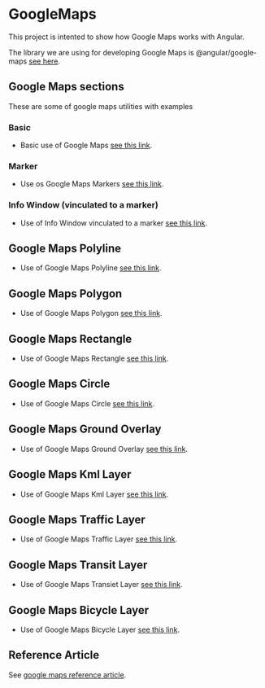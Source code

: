 # GoogleMaps

This project is intented to show how Google Maps works with Angular.

The library we are using for developing Google Maps is @angular/google-maps [see here](https://www.npmjs.com/package/@angular/google-maps).

## Google Maps sections

These are some of google maps utilities with examples

### Basic

- Basic use of Google Maps [see this link](./src/app/pages/basic/basic.md).

### Marker

- Use os Google Maps Markers [see this link](./src/app/pages/marker/marker.md).

### Info Window (vinculated to a marker)

- Use of Info Window vinculated to a marker [see this link](./src/app/pages/info-window/info-window.md).

## Google Maps Polyline

- Use of Google Maps Polyline [see this link](./src/app/pages/poly-line/poly-line.md).

## Google Maps Polygon

- Use of Google Maps Polygon [see this link](./src/app/pages/polygon/polygon.md).

## Google Maps Rectangle

- Use of Google Maps Rectangle [see this link](./src/app/pages/rectangle/rectangle.md).

## Google Maps Circle

- Use of Google Maps Circle [see this link](./src/app/pages/circle/circle.md).

## Google Maps Ground Overlay

- Use of Google Maps Ground Overlay [see this link](./src/app/pages/ground-overlay/ground-overlay.md).

## Google Maps Kml Layer

- Use of Google Maps Kml Layer [see this link](./src/app/pages/kml-layer/kml-layer.md).

## Google Maps Traffic Layer

- Use of Google Maps Traffic Layer [see this link](./src/app/pages/traffic-layer/traffic-layer.md).

## Google Maps Transit Layer

- Use of Google Maps Transiet Layer [see this link](./src/app/pages/transient-layer/transit-layer.md).

## Google Maps Bicycle Layer

- Use of Google Maps Bicycle Layer [see this link](./src/app/pages/bcycle-layer/bicycle-layer.md).

## Reference Article

See [google maps reference article](https://www.c-sharpcorner.com/article/how-to-integrate-google-maps-in-angular-14-app/).
